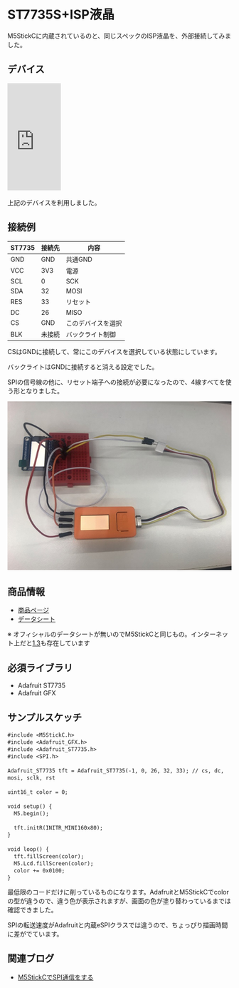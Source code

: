 # ST7735S+ISP液晶

M5StickCに内蔵されているのと、同じスペックのISP液晶を、外部接続してみました。

## デバイス

<iframe style="width:120px;height:240px;" marginwidth="0" marginheight="0" scrolling="no" frameborder="0" src="https://rcm-fe.amazon-adsystem.com/e/cm?ref=qf_sp_asin_til&t=langship-22&m=amazon&o=9&p=8&l=as1&IS2=1&detail=1&asins=B07S728JV4&linkId=e239a6d3b83e707db8ed63de0e71ff20&bc1=000000&lt1=_blank&fc1=333333&lc1=0066c0&bg1=ffffff&f=ifr"></iframe>

上記のデバイスを利用しました。

## 接続例
| ST7735 | 接続先 | 内容               |
|--------|--------|--------------------|
| GND    | GND    | 共通GND            |
| VCC    | 3V3    | 電源               |
| SCL    | 0      | SCK                |
| SDA    | 32     | MOSI               |
| RES    | 33     | リセット           |
| DC     | 26     | MISO               |
| CS     | GND    | このデバイスを選択 |
| BLK    | 未接続 | バックライト制御   |

CSはGNDに接続して、常にこのデバイスを選択している状態にしています。

バックライトはGNDに接続すると消える設定でした。

SPIの信号線の他に、リセット端子への接続が必要になったので、4線すべてを使う形となりました。

![ST7735S](images/ST7735S.jpg)

## 商品情報
- [商品ページ](http://www.sitronix.com.tw/en/product/Driver/mobile_display.html)
- [データシート](https://github.com/m5stack/M5-Schematic/blob/master/Core/ST7735S_v1.1.pdf)

※ オフィシャルのデータシートが無いのでM5StickCと同じもの。インターネット上だと[1.3](https://www.crystalfontz.com/controllers/Sitronix/ST7735S/)も存在しています

## 必須ライブラリ
- Adafruit ST7735
- Adafruit GFX

## サンプルスケッチ
```
#include <M5StickC.h>
#include <Adafruit_GFX.h>
#include <Adafruit_ST7735.h>
#include <SPI.h>
 
Adafruit_ST7735 tft = Adafruit_ST7735(-1, 0, 26, 32, 33); // cs, dc, mosi, sclk, rst
 
uint16_t color = 0;
 
void setup() {
  M5.begin();
 
  tft.initR(INITR_MINI160x80);
}
 
void loop() {
  tft.fillScreen(color);
  M5.Lcd.fillScreen(color);
  color += 0x0100;
}
```

最低限のコードだけに削っているものになります。AdafruitとM5StickCでcolorの型が違うので、違う色が表示されますが、画面の色が塗り替わっているまでは確認できました。

SPIの転送速度がAdafruitと内蔵eSPIクラスでは違うので、ちょっぴり描画時間に差がでています。

## 関連ブログ
- [M5StickCでSPI通信をする](https://lang-ship.com/blog/?p=683)
